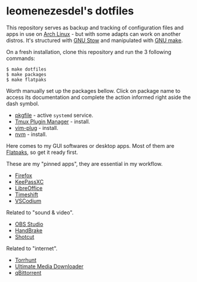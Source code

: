 # leomenezesdel's dotfiles

This repository serves as backup and tracking of configuration files and apps in use on [Arch Linux](https://archlinux.org/) - but with some adapts can work on another distros. It's structured with [GNU Stow](https://www.gnu.org/software/stow/) and manipulated with [GNU make](https://www.gnu.org/software/make/manual/make.html).

On a fresh installation, clone this repository and run the 3 following commands:

```
$ make dotfiles
$ make packages
$ make flatpaks
```

Worth manually set up the packages bellow. Click on package name to access its documentation and complete the action informed right aside the dash symbol.

- [pkgfile](https://wiki.archlinux.org/title/Pkgfile) - active `systemd` service.
- [Tmux Plugin Manager](https://github.com/tmux-plugins/tpm) - install.
- [vim-plug](https://github.com/junegunn/vim-plug) - install.
- [nvm](https://github.com/nvm-sh/nvm) - install.

Here comes to my GUI softwares or desktop apps. Most of them are [Flatpaks](https://flatpak.org/), so get it ready first.

These are my "pinned apps", they are essential in my workflow.

- [Firefox](https://flathub.org/apps/org.mozilla.firefox)
- [KeePassXC](https://flathub.org/apps/org.keepassxc.KeePassXC)
- [LibreOffice](https://flathub.org/apps/org.libreoffice.LibreOffice)
- [Timeshift](https://github.com/linuxmint/timeshift)
- [VSCodium](https://flathub.org/apps/com.vscodium.codium)

Related to "sound & video".

- [OBS Studio](https://flathub.org/apps/com.obsproject.Studio)
- [HandBrake](https://flathub.org/apps/fr.handbrake.ghb)
- [Shotcut](https://flathub.org/apps/org.shotcut.Shotcut)

Related to "internet".

- [Torrhunt](https://flathub.org/apps/com.ktechpit.torrhunt)
- [Ultimate Media Downloader](https://flathub.org/apps/com.ktechpit.ultimate-media-downloader)
- [qBittorrent](https://flathub.org/apps/org.qbittorrent.qBittorrent)
